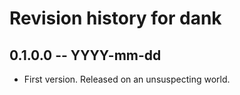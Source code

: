 # Revision history for dank

## 0.1.0.0  -- YYYY-mm-dd

* First version. Released on an unsuspecting world.
